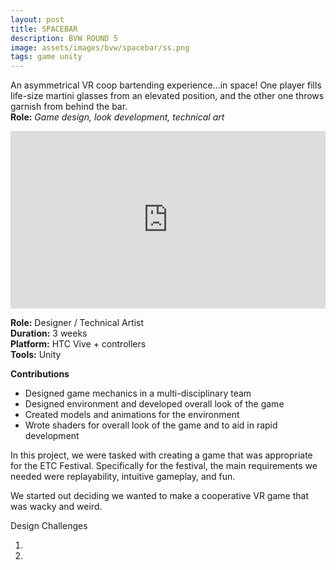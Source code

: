 ```yaml
---
layout: post
title: SPACEBAR
description: BVW ROUND 5
image: assets/images/bvw/spacebar/ss.png
tags: game unity
---
```


An asymmetrical VR coop bartending experience...in space! One player fills life-size martini glasses from an elevated position, and the other one throws garnish from behind the bar.<br>
**Role:** _Game design, look development, technical art_

<style>.embed-container { position: relative; padding-bottom: 56.25%; height: 0; overflow: hidden; max-width: 100%; } .embed-container iframe, .embed-container object, .embed-container embed { position: absolute; top: 0; left: 0; width: 100%; height: 100%; }</style><div class='embed-container'><iframe src='https://www.youtube.com/embed//fJJ8DqYKe00' frameborder='0' allowfullscreen></iframe></div>

**Role:** Designer / Technical Artist<br>
**Duration:** 3 weeks<br>
**Platform:** HTC Vive + controllers<br>
**Tools:** Unity<br>


<b>Contributions</b>

- Designed game mechanics in a multi-disciplinary team
- Designed environment and developed overall look of the game
- Created models and animations for the environment
- Wrote shaders for overall look of the game and to aid in rapid development

In this project, we were tasked with creating a game that was appropriate for the ETC Festival. Specifically for the festival, the main requirements we needed were replayability, intuitive gameplay, and fun.

We started out deciding we wanted to make a cooperative VR game that was wacky and weird.



Design Challenges

1.
2.
